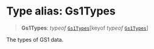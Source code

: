 # Type alias: Gs1Types

> **Gs1Types**: *typeof* [`Gs1Types`](../variables/Gs1Types.md)\[keyof *typeof* [`Gs1Types`](../variables/Gs1Types.md)\]

The types of GS1 data.
